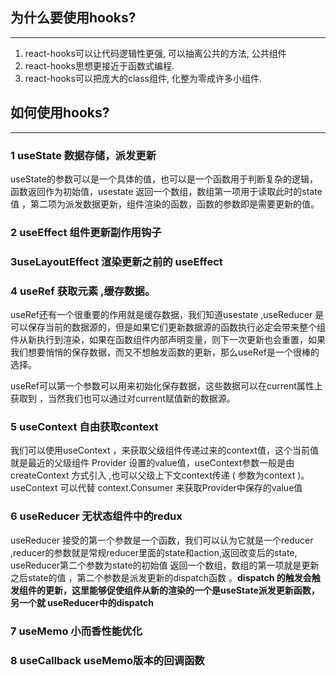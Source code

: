 ## 为什么要使用hooks?
---
1. react-hooks可以让代码逻辑性更强,  可以抽离公共的方法, 公共组件
2. react-hooks思想更接近于函数式编程. 
3. react-hooks可以把庞大的class组件, 化整为零成许多小组件.

## 如何使用hooks?
---

### 1 useState 数据存储，派发更新
useState的参数可以是一个具体的值，也可以是一个函数用于判断复杂的逻辑，函数返回作为初始值，usestate 返回一个数组，数组第一项用于读取此时的state值 ，第二项为派发数据更新，组件渲染的函数，函数的参数即是需要更新的值。


### 2 useEffect 组件更新副作用钩子

### 3useLayoutEffect 渲染更新之前的 useEffect

### 4 useRef 获取元素 ,缓存数据。
useRef还有一个很重要的作用就是缓存数据，我们知道usestate ,useReducer 是可以保存当前的数据源的，但是如果它们更新数据源的函数执行必定会带来整个组件从新执行到渲染，如果在函数组件内部声明变量，则下一次更新也会重置，如果我们想要悄悄的保存数据，而又不想触发函数的更新，那么useRef是一个很棒的选择。

useRef可以第一个参数可以用来初始化保存数据，这些数据可以在current属性上获取到 ，当然我们也可以通过对current赋值新的数据源。


### 5 useContext 自由获取context
我们可以使用useContext ，来获取父级组件传递过来的context值，这个当前值就是最近的父级组件 Provider 设置的value值，useContext参数一般是由 createContext 方式引入 ,也可以父级上下文context传递 ( 参数为context )。useContext 可以代替 context.Consumer 来获取Provider中保存的value值


### 6 useReducer 无状态组件中的redux
useReducer 接受的第一个参数是一个函数，我们可以认为它就是一个reducer ,reducer的参数就是常规reducer里面的state和action,返回改变后的state, useReducer第二个参数为state的初始值 返回一个数组，数组的第一项就是更新之后state的值 ，第二个参数是派发更新的dispatch函数 。**dispatch 的触发会触发组件的更新，这里能够促使组件从新的渲染的一个是useState派发更新函数，另一个就 useReducer中的dispatch**

  
### 7 useMemo 小而香性能优化

### 8 useCallback useMemo版本的回调函数
